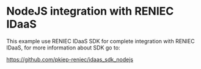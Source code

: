 # NodeJS integration with RENIEC IDaaS
This example use RENIEC IDaaS SDK for complete integration with RENIEC IDaaS, for more information about SDK go to:

https://github.com/pkiep-reniec/idaas_sdk_nodejs
